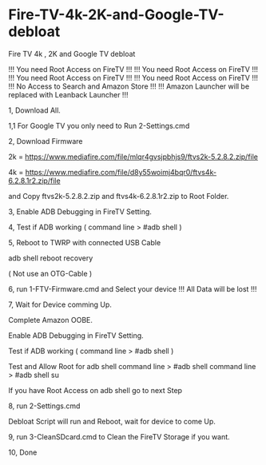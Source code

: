 # Fire-TV-4k-2K-and-Google-TV-debloat
Fire TV 4k , 2K and Google TV debloat

!!! You need Root Access on FireTV !!!
!!! You need Root Access on FireTV !!!
!!! You need Root Access on FireTV !!!
!!! You need Root Access on FireTV !!!
!!! No Access to Search and Amazon Store !!!
!!! Amazon Launcher will be replaced with Leanback Launcher !!!


1, Download All.
   
1,1 For Google TV you only need to Run 2-Settings.cmd

2, Download Firmware 

   2k = https://www.mediafire.com/file/mlqr4gvsjpbhjs9/ftvs2k-5.2.8.2.zip/file

   4k = https://www.mediafire.com/file/d8y55woimj4bqr0/ftvs4k-6.2.8.1r2.zip/file

   and Copy ftvs2k-5.2.8.2.zip and ftvs4k-6.2.8.1r2.zip to Root Folder.

3, Enable ADB Debugging in FireTV Setting.

4, Test if ADB working  ( command line > #adb shell )

5, Reboot to TWRP with connected USB Cable
   
   adb shell reboot recovery
   
   ( Not use an OTG-Cable )

6, run 1-FTV-Firmware.cmd and Select your device 
   !!! All Data will be lost !!!
   
7, Wait for Device comming Up.
   
   Complete Amazon OOBE.
    
   Enable ADB Debugging in FireTV Setting.
    
   Test if ADB working  ( command line > #adb shell )
    
   Test and Allow Root for adb shell 
   command line > #adb shell 
   command line > #adb shell su
    
   If you have Root Access on adb shell go to next Step
    
 
8, run 2-Settings.cmd
    
   Debloat Script will run and Reboot, wait
   for device to come Up.
   
9, run 3-CleanSDcard.cmd to Clean the FireTV Storage if you want.

10, Done
     

